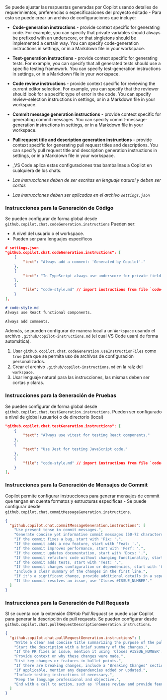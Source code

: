 Se puede ajustar las respuestas generadas por Copilot usando detalles de requerimientos, preferencias o especificaciones del proyecto editado - Para esto se puede crear un archivo de configuraciones que incluye:

- **Code-generation instructions** - provide context specific for generating code. For example, you can specify that private variables should always be prefixed with an underscore, or that singletons should be implemented a certain way. You can specify code-generation instructions in settings, or in a Markdown file in your workspace.
- **Test-generation instructions** - provide context specific for generating tests. For example, you can specify that all generated tests should use a specific testing framework. You can specify test-generation instructions in settings, or in a Markdown file in your workspace.
- **Code review instructions** - provide context specific for reviewing the current editor selection. For example, you can specify that the reviewer should look for a specific type of error in the code. You can specify review-selection instructions in settings, or in a Markdown file in your workspace.
- **Commit message generation instructions** - provide context specific for generating commit messages. You can specify commit-message-generation instructions in settings, or in a Markdown file in your workspace.
- **Pull request title and description generation instructions** - provide context specific for generating pull request titles and descriptions. You can specify pull request title and description generation instructions in settings, or in a Markdown file in your workspace.

- _VS Code aplica estas configuraciones tras bambalinas a Copilot en cualquiera de los chats.
- _Las instrucciones deben de ser escritas en lenguaje natural y deben ser cortas_
- _Las instrucciones deben ser aplicadas en el archivo `settings.json`_
### Instrucciones para la Generación de Código
Se pueden configurar de forma global desde `github.copilot.chat.codeGeneration.instructions`
Pueden ser:
* A nivel del usuario o el workspace.
* Pueden ser para lenguajes específicos

``` json
# settings.json
"github.copilot.chat.codeGeneration.instructions": [
	{
		"text": "Always add a comment: 'Generated by Copilot'."
	},
	{
		"text": "In TypeScript always use underscore for private field names."
	},
	{
		"file": "code-style.md" // import instructions from file `code-style.md`
	}
],
```

``` md
# code-style.md
Always use React functional components.

Always add comments.
```

Además, se pueden configurar de manera local a un `Workspace` usando el archivo `.github/copilot-instructions.md` (el cual VS Code usará de forma automática).

1. Usar `github.copilot.chat.codeGeneration.useInstructionFiles` como `true` para que se permita uso de archivos de configuración personalizados.
2. Crear el archivo `.github/copilot-instructions.md` en la raíz del `workspace`.
3. Usar lenguaje natural para las instrucciones, las mismas deben ser cortas y claras.

### Instrucciones para la Generación de Pruebas
Se pueden configurar de forma global desde `github.copilot.chat.testGeneration.instructions`. Pueden ser configurado a nivel de global (usuario) o de directorio (local)

``` json
"github.copilot.chat.testGeneration.instructions": [
	{
		"text": "Always use vitest for testing React components."
	},
	{
		"text": "Use Jest for testing JavaScript code."
	},
	{
		"file": "code-style.md" // import instructions from file `code-style.md`
	}
],
```

### Instrucciones para la Generación de Mensajes de Commit 
Copilot permite configurar instrucciones para generar mensajes de commit que tengan en cuenta formatos y estructuras especificas - Se puede configurar desde `github.copilot.chat.commitMessageGeneration.instructions`.

``` JSON
{
  "github.copilot.chat.commitMessageGeneration.instructions": [
    "Use present tense in commit messages.",
    "Generate concise yet informative commit messages (50-72 characters in the first line).",
    "If the commit fixes a bug, start with 'Fix: '.",
    "If the commit adds a new feature, start with 'Feat: '.",
    "If the commit improves performance, start with 'Perf: '.",
    "If the commit updates documentation, start with 'Docs: '.",
    "If the commit refactors code without changing functionality, start with 'Refactor: '.",
    "If the commit adds tests, start with 'Test: '.",
    "If the commit changes configuration or dependencies, start with 'Chore: '.",
    "Include a clear summary of the changes in the first line.",
    "If it's a significant change, provide additional details in a separate message body after a blank line.",
    "If the commit resolves an issue, use 'Closes #ISSUE_NUMBER'."
  ]
}
```

### Instrucciones para la Generación de Pull Requests
SI se cuenta con la extensión _GitHub Pull Request_ se puede usar Copilot para generar la descripción de pull requests. Se pueden configurar desde `github.copilot.chat.pullRequestDescriptionGeneration.instructions`.

``` JSON
{
  "github.copilot.chat.pullRequestGeneration.instructions": [
    "Write a clear and concise title summarizing the purpose of the pull request.",
    "Start the description with a brief summary of the changes.",
    "If the PR fixes an issue, mention it using 'Closes #ISSUE_NUMBER'.",
    "Provide context on why these changes were made.",
    "List key changes or features in bullet points.",
    "If there are breaking changes, include a 'Breaking Changes' section.",
    "If applicable, mention any dependencies added or updated.",
    "Include testing instructions if necessary.",
    "Keep the language professional and objective.",
    "End with a call to action, such as 'Please review and provide feedback.'."
  ]
}
```

